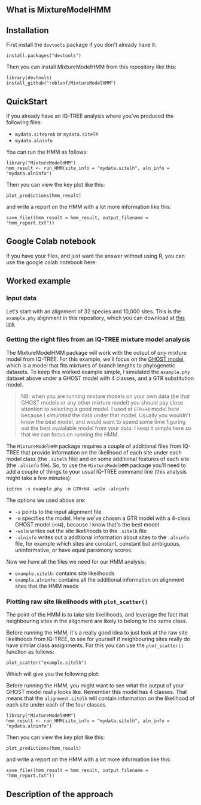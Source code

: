 ## What is MixtureModelHMM



## Installation
First install the `devtools` package if you don't already have it:

```
install.packages("devtools")
```

Then you can install MixtureModelHMM from this repository like this:

```
library(devtools)
install_github("roblanf/MixtureModelHMM")
```

## QuickStart
If you already have an IQ-TREE analysis where you've produced the following files:

* `mydata.siteprob` or `mydata.sitelh`
* `mydata.alninfo`

You can run the HMM as follows:

```
library("MixtureModelHMM")
hmm_result <- run_HMM(site_info = "mydata.sitelh", aln_info = "mydata.alninfo")
```

Then you can view the key plot like this:

```
plot_predictions(hmm_result)
```

and write a report on the HMM with a lot more information like this:

```
save_file((hmm_result = hmm_result, output_filename = "hmm_report.txt"))
```

## Google Colab notebook

If you have your files, and just want the answer without using R, you can use the google colab notebook here:



## Worked example

### Input data

Let's start with an alignment of 32 species and 10,000 sites. This is the `example.phy` alignment in this repository, which you can download at [this link](https://raw.githubusercontent.com/roblanf/MixtureModelHMM/master/example.phy)

### Getting the right files from an IQ-TREE mixture model analysis

The MixtureModelHMM package will work with the output of _any_ mixture model from IQ-TREE. For this example, we'll focus on the [GHOST model](https://academic.oup.com/sysbio/article/69/2/249/5541793), which is a model that fits mixtures of branch lengths to phylogenetic datasets. To keep this worked example simple, I simulated the `example.phy` dataset above under a GHOST model with 4 classes, and a GTR substitution model. 

> NB: when you are running mixture models on your own data (be that GHOST models or any other mixture model) you should pay close attention to selecting a good model. I used at `GTR+H4` model here because I _simulated_ the data under that model. Usually you wouldn't know the best model, and would want to spend some time figuring out the best avaialable model from your data. I keep it simple here so that we can focus on running the HMM.

The `MixtureModelHMM` package requires a couple of additional files from IQ-TREE that provide information on the likelihood of each site under each model class (the `.sitelh` file) and on some additional features of each site (the `.alninfo` file). So, to use the `MixtureModelHMM` package you'll need to add a couple of things to your usual IQ-TREE command line (this analysis might take a few minutes):

```
iqtree -s example.phy -m GTR+H4 -wslm -alninfo
```

The options we used above are:

* `-s` points to the input alignment file
* `-m` specifies the model. Here we've chosen a GTR model with a 4-class GHOST model (`+H4`), because I know that's the best model
* `-wslm` writes out the site likelihoods to the `.sitelh` file
* `-alninfo` writes out a additional information about sites to the `.alninfo` file, for example which sites are constant, constant but ambiguous, uninformative, or have equal parsimony scores.

Now we have all the files we need for our HMM analysis:

* `example.sitelh`: contains site likelihoods
* `example.alninfo`: contains all the additional information on alignment sites that the HMM needs

### Plotting raw site likelihoods with `plot_scatter()`

The point of the HMM is to take site likelihoods, and leverage the fact that neighbouring sites in the alignment are likely to belong to the same class.

Before running the HMM, it's a really good idea to just look at the raw site likelihoods from IQ-TREE, to see for yourself if neighbouring sites really do have similar class assignments. For this you can use the `plot_scatter()` function as follows:

```{r}
plot_scatter("example.sitelh")
```

Which will give you the following plot:



Before running the HMM, you might want to see what the output of your GHOST model really looks like. Remember this model has 4 classes. That means that the `alignment.sitelh` will contain information on the likelihood of each site under each of the four classes.

```
library("MixtureModelHMM")
hmm_result <- run_HMM(site_info = "mydata.sitelh", aln_info = "mydata.alninfo")
```

Then you can view the key plot like this:

```
plot_predictions(hmm_result)
```

and write a report on the HMM with a lot more information like this:

```
save_file((hmm_result = hmm_result, output_filename = "hmm_report.txt"))
```

## Description of the approach


